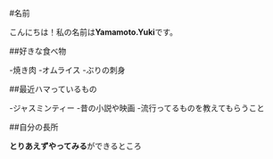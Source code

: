 #名前

こんにちは！私の名前は**Yamamoto.Yuki**です。

##好きな食べ物

-焼き肉
-オムライス
-ぶりの刺身

##最近ハマっているもの

-ジャスミンティー
-昔の小説や映画
-流行ってるものを教えてもらうこと

##自分の長所

**とりあえずやってみる**ができるところ
